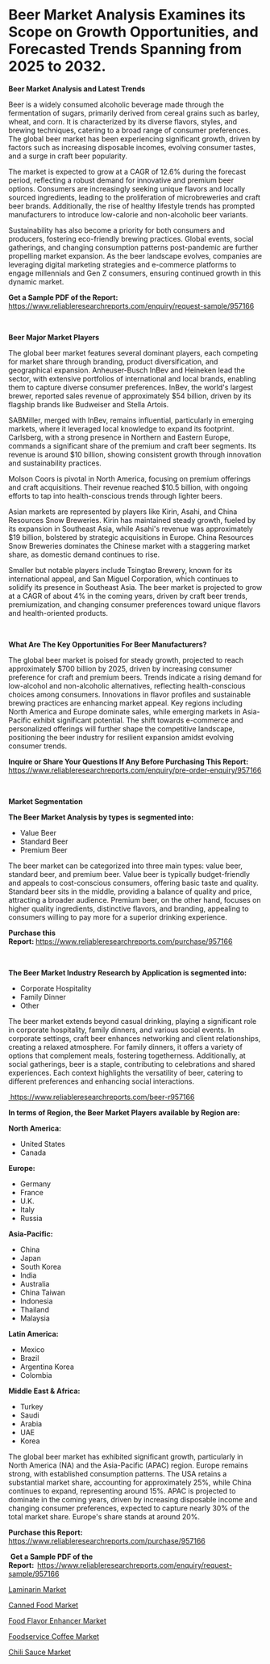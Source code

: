 <p><h1>Beer Market Analysis Examines its Scope on Growth Opportunities, and Forecasted Trends Spanning from 2025 to 2032.</h1></p><p><strong>Beer Market Analysis and Latest Trends</strong></p>
<p><p>Beer is a widely consumed alcoholic beverage made through the fermentation of sugars, primarily derived from cereal grains such as barley, wheat, and corn. It is characterized by its diverse flavors, styles, and brewing techniques, catering to a broad range of consumer preferences. The global beer market has been experiencing significant growth, driven by factors such as increasing disposable incomes, evolving consumer tastes, and a surge in craft beer popularity. </p><p>The market is expected to grow at a CAGR of 12.6% during the forecast period, reflecting a robust demand for innovative and premium beer options. Consumers are increasingly seeking unique flavors and locally sourced ingredients, leading to the proliferation of microbreweries and craft beer brands. Additionally, the rise of healthy lifestyle trends has prompted manufacturers to introduce low-calorie and non-alcoholic beer variants. </p><p>Sustainability has also become a priority for both consumers and producers, fostering eco-friendly brewing practices. Global events, social gatherings, and changing consumption patterns post-pandemic are further propelling market expansion. As the beer landscape evolves, companies are leveraging digital marketing strategies and e-commerce platforms to engage millennials and Gen Z consumers, ensuring continued growth in this dynamic market.</p></p>
<p><strong>Get a Sample PDF of the Report:&nbsp;</strong> <a href="https://www.reliableresearchreports.com/enquiry/request-sample/957166?utm_campaign=11&utm_medium=2&utm_source=Github&utm_content=ia&utm_term=14022025&utm_id=beer">https://www.reliableresearchreports.com/enquiry/request-sample/957166</a></p>
<p>&nbsp;</p>
<p><strong>Beer Major Market Players</strong></p>
<p><p>The global beer market features several dominant players, each competing for market share through branding, product diversification, and geographical expansion. Anheuser-Busch InBev and Heineken lead the sector, with extensive portfolios of international and local brands, enabling them to capture diverse consumer preferences. InBev, the world's largest brewer, reported sales revenue of approximately $54 billion, driven by its flagship brands like Budweiser and Stella Artois.</p><p>SABMiller, merged with InBev, remains influential, particularly in emerging markets, where it leveraged local knowledge to expand its footprint. Carlsberg, with a strong presence in Northern and Eastern Europe, commands a significant share of the premium and craft beer segments. Its revenue is around $10 billion, showing consistent growth through innovation and sustainability practices.</p><p>Molson Coors is pivotal in North America, focusing on premium offerings and craft acquisitions. Their revenue reached $10.5 billion, with ongoing efforts to tap into health-conscious trends through lighter beers.</p><p>Asian markets are represented by players like Kirin, Asahi, and China Resources Snow Breweries. Kirin has maintained steady growth, fueled by its expansion in Southeast Asia, while Asahi's revenue was approximately $19 billion, bolstered by strategic acquisitions in Europe. China Resources Snow Breweries dominates the Chinese market with a staggering market share, as domestic demand continues to rise.</p><p>Smaller but notable players include Tsingtao Brewery, known for its international appeal, and San Miguel Corporation, which continues to solidify its presence in Southeast Asia. The beer market is projected to grow at a CAGR of about 4% in the coming years, driven by craft beer trends, premiumization, and changing consumer preferences toward unique flavors and health-oriented products.</p></p>
<p>&nbsp;</p>
<p><strong>What Are The Key Opportunities For Beer Manufacturers?</strong></p>
<p><p>The global beer market is poised for steady growth, projected to reach approximately $700 billion by 2025, driven by increasing consumer preference for craft and premium beers. Trends indicate a rising demand for low-alcohol and non-alcoholic alternatives, reflecting health-conscious choices among consumers. Innovations in flavor profiles and sustainable brewing practices are enhancing market appeal. Key regions including North America and Europe dominate sales, while emerging markets in Asia-Pacific exhibit significant potential. The shift towards e-commerce and personalized offerings will further shape the competitive landscape, positioning the beer industry for resilient expansion amidst evolving consumer trends.</p></p>
<p><strong>Inquire or Share Your Questions If Any Before Purchasing This Report:</strong> <a href="https://www.reliableresearchreports.com/enquiry/pre-order-enquiry/957166?utm_campaign=11&utm_medium=2&utm_source=Github&utm_content=ia&utm_term=14022025&utm_id=beer">https://www.reliableresearchreports.com/enquiry/pre-order-enquiry/957166</a></p>
<p>&nbsp;</p>
<p><strong>Market Segmentation</strong></p>
<p><strong>The Beer Market Analysis by types is segmented into:</strong></p>
<p><ul><li>Value Beer</li><li>Standard Beer</li><li>Premium Beer</li></ul></p>
<p><p>The beer market can be categorized into three main types: value beer, standard beer, and premium beer. Value beer is typically budget-friendly and appeals to cost-conscious consumers, offering basic taste and quality. Standard beer sits in the middle, providing a balance of quality and price, attracting a broader audience. Premium beer, on the other hand, focuses on higher quality ingredients, distinctive flavors, and branding, appealing to consumers willing to pay more for a superior drinking experience.</p></p>
<p><strong>Purchase this Report:&nbsp;</strong><a href="https://www.reliableresearchreports.com/purchase/957166?utm_campaign=11&utm_medium=2&utm_source=Github&utm_content=ia&utm_term=14022025&utm_id=beer">https://www.reliableresearchreports.com/purchase/957166</a></p>
<p>&nbsp;</p>
<p><strong>The Beer Market Industry Research by Application is segmented into:</strong></p>
<p><ul><li>Corporate Hospitality</li><li>Family Dinner</li><li>Other</li></ul></p>
<p><p>The beer market extends beyond casual drinking, playing a significant role in corporate hospitality, family dinners, and various social events. In corporate settings, craft beer enhances networking and client relationships, creating a relaxed atmosphere. For family dinners, it offers a variety of options that complement meals, fostering togetherness. Additionally, at social gatherings, beer is a staple, contributing to celebrations and shared experiences. Each context highlights the versatility of beer, catering to different preferences and enhancing social interactions.</p></p>
<p><a href="https://www.reliableresearchreports.com/beer-r957166?utm_campaign=11&utm_medium=2&utm_source=Github&utm_content=ia&utm_term=14022025&utm_id=beer">&nbsp;https://www.reliableresearchreports.com/beer-r957166</a></p>
<p><strong>In terms of Region, the Beer Market Players available by Region are:</strong></p>
<p>
    <p> <strong> North America: </strong>
        <ul>
            <li>United States</li>
            <li>Canada</li>
        </ul>
        </p> 
    <p> <strong> Europe: </strong>
        <ul>
            <li>Germany</li>
            <li>France</li>
            <li>U.K.</li>
            <li>Italy</li>
            <li>Russia</li>
        </ul>
        </p> 
    <p> <strong> Asia-Pacific: </strong>
        <ul>
            <li>China</li>
            <li>Japan</li>
            <li>South Korea</li>
            <li>India</li>
            <li>Australia</li>
            <li>China Taiwan</li>
            <li>Indonesia</li>
            <li>Thailand</li>
            <li>Malaysia</li>
        </ul>
        </p> 
    <p> <strong> Latin America: </strong>
        <ul>
            <li>Mexico</li>
            <li>Brazil</li>
            <li>Argentina Korea</li>
            <li>Colombia</li>
        </ul>
        </p> 
    <p> <strong> Middle East & Africa: </strong>
        <ul>
            <li>Turkey</li>
            <li>Saudi</li>
            <li>Arabia</li>
            <li>UAE</li>
            <li>Korea</li>
        </ul>
    </p>
    </p>
<p><p>The global beer market has exhibited significant growth, particularly in North America (NA) and the Asia-Pacific (APAC) region. Europe remains strong, with established consumption patterns. The USA retains a substantial market share, accounting for approximately 25%, while China continues to expand, representing around 15%. APAC is projected to dominate in the coming years, driven by increasing disposable income and changing consumer preferences, expected to capture nearly 30% of the total market share. Europe's share stands at around 20%.</p></p>
<p><strong>Purchase this Report: </strong><a href="https://www.reliableresearchreports.com/purchase/957166?utm_campaign=11&utm_medium=2&utm_source=Github&utm_content=ia&utm_term=14022025&utm_id=beer">https://www.reliableresearchreports.com/purchase/957166</a></p>
<p>&nbsp;<strong>Get a Sample PDF of the Report:&nbsp;&nbsp;</strong><a href="https://www.reliableresearchreports.com/enquiry/request-sample/957166?utm_campaign=11&utm_medium=2&utm_source=Github&utm_content=ia&utm_term=14022025&utm_id=beer">https://www.reliableresearchreports.com/enquiry/request-sample/957166</a></p>
<p><strong></strong></p>
<p><p><a href="https://github.com/amoakuolaopa/Market-Research-Report-List-1/blob/main/laminarin-market.md?utm_campaign=11&utm_medium=2&utm_source=Github&utm_content=ia&utm_term=14022025&utm_id=beer">Laminarin Market</a></p><p><a href="https://github.com/aidelndasse/Market-Research-Report-List-1/blob/main/canned-food-market.md?utm_campaign=11&utm_medium=2&utm_source=Github&utm_content=ia&utm_term=14022025&utm_id=beer">Canned Food Market</a></p><p><a href="https://github.com/ivvrgibi/Market-Research-Report-List-1/blob/main/food-flavor-enhancer-market.md?utm_campaign=11&utm_medium=2&utm_source=Github&utm_content=ia&utm_term=14022025&utm_id=beer">Food Flavor Enhancer Market</a></p><p><a href="https://github.com/abuugjetaj/Market-Research-Report-List-1/blob/main/foodservice-coffee-market.md?utm_campaign=11&utm_medium=2&utm_source=Github&utm_content=ia&utm_term=14022025&utm_id=beer">Foodservice Coffee Market</a></p><p><a href="https://github.com/tszkintruca/Market-Research-Report-List-1/blob/main/chili-sauce-market.md?utm_campaign=11&utm_medium=2&utm_source=Github&utm_content=ia&utm_term=14022025&utm_id=beer">Chili Sauce Market</a></p></p>